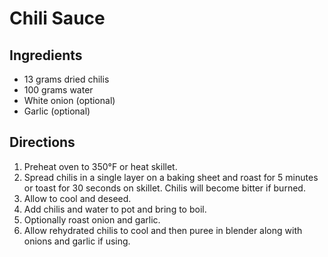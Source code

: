 # Chili Sauce

## Ingredients 
- 13 grams dried chilis
- 100 grams water
- White onion (optional)
- Garlic (optional)

## Directions
1. Preheat oven to 350&deg;F or heat skillet.
2. Spread chilis in a single layer on a baking sheet and roast for 5 minutes or toast for 30 seconds on skillet. Chilis will become bitter if burned. 
3. Allow to cool and deseed.
4. Add chilis and water to pot and bring to boil.
5. Optionally roast onion and garlic. 
6. Allow rehydrated chilis to cool and then puree in blender along with onions and garlic if using.

